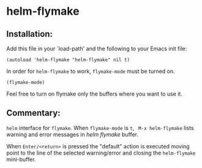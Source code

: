 helm-flymake
============

## Installation:
Add this file in your `load-path' and the following to your Emacs init file:
```elisp
(autoload 'helm-flymake "helm-flymake" nil t)
```

In order for `helm-flymake` to work, `flymake-mode` must be turned on.

```elisp
(flymake-mode)
```

Feel free to turn on flymake only the buffers where you want to use it.

## Commentary:

`helm` interface for `flymake`.
When `flymake-mode` is `t`, ` M-x helm-flymake` lists warning and error
messages in *helm flymake* buffer.

When `Enter/<return>` is pressed the "default" action is executed
moving point to the line of the selected warning/error and closing
the `helm-flymake` mini-buffer.
 

